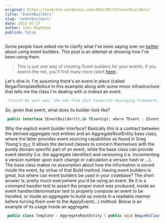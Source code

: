 ```yaml
---
original: https://seabites.wordpress.com/2011/07/27/eventbuilders/
title: "EventBuilders"
slug: "eventbuilders"
date: 2011-07-27
author: Yves Reynhout
publish: false
---
```

Some people have asked me to clarify what I've been saying over on [twitter](http://twitter.com/yreynhout "Yves Reynhout") about using event builders. This post is an attempt at showing how I've been using them.

> This is just one way of creating fluent builders for your events. If you search the net, you'll find many more (start [here](http://randypatterson.com/index.php/2007/09/26/how-to-design-a-fluent-interface/ "Fluent Interface Design")).

Let's dive in. I'm assuming there's an event in place (called BeganTemplateRollout in this example) along with some minor infrastructure that tells me the class I'm dealing with is indeed an event. 

```csharp
 //Could be your own, the one from your favourite messaging framework, //or none at all public interface IMessage {} public interface IEvent : IMessage {} public class BeganTemplateRolloutEvent : IEvent { public readonly Guid Id; public readonly long Version; public readonly Events.RolloutPeriod PeriodToRollout; public BeganTemplateRolloutEvent(Guid id, long version, Events.RolloutPeriod periodToRollout) { Id = id; Version = version; PeriodToRollout = periodToRollout; } } public class RolloutPeriod { //i.e. Events.RolloutPeriod, //the event representation of a value object public readonly DateTime StartDate; public readonly DateTime EndDate; public RolloutPeriod(DateTime startDate, DateTime endDate) { StartDate = startDate; EndDate = endDate; } } 
```

 So, given that event, what does its builder look like? 

```csharp
 public interface IEventBuilder&lt;in TEvent&gt; where TEvent : IEvent { TEvent Build(Guid id, long version); } public class BeganTemplateRolloutEventBuilder : IEventBuilder&lt;BeganTemplateRolloutEvent&gt; { Events.RolloutPeriod \_periodToRollout; public BeganTemplateRolloutEventBuilder ForPeriod(RolloutPeriodBuilder builder) { //Notice the builder? Makes it more fluent, that's all. \_periodToRollout= builder.Build(); return this; } public BeganTemplateRolloutEvent Build(Guid id, long version) { return new BeganTemplateRolloutEvent(id, version, \_periodToRollout); } } public class RolloutPeriodBuilder { DateTime \_startsOn; DateTime \_endsOn; public RolloutPeriodBuilder StartsOn(DateTime value) { \_startsOn = value; } public RolloutPeriodBuilder EndsOn(DateTime value) { \_endsOn = value; } public Events.RolloutPeriod Build() { return new Events.RolloutPeriod(\_startsOn, \_endsOn); } } public abstract class AggregateRootEntity { Guid \_id; long \_version; protected void ApplyEvent(IEventBuilder&lt;IEvent&gt; builder) { ApplyEvent(builder.Build(\_id, ++\_version)); } private void ApplyEvent(IEvent @event) { /\* You know what goes here ... \*/ } } 
```

 Why the explicit event builder interface? Basically this is a contract between the derived aggregate root entities and an AggregateRootEntity base class, where the latter provides event sourcing capabilities as found in Greg Young's [m-r](https://github.com/gregoryyoung/m-r "CQRS/Event Sourcing sample project over on GitHub.com"). It allows the derived classes to concern themselves with the purely domain specific part of an event, while the base class can provide event identity (i.e. the aggregate identifier) and versioning (i.e. incrementing a version number upon each change or calculation a version hash or ...). The base class makes no assumption about how the information is stored inside the event, by virtue of that Build method. Having event builders is great, but where can event builders be used in your codebase? The short answer is: pretty much everywhere you'd be using an event. Be it in a command handler test to assert the proper event was produced, inside an event handler/denormalizer test to properly compose an event to be handled, or inside an aggregate to build up events in a readable manner before turning them over to the ApplyEvent(...) method. Below is an example of its usage inside an aggregate. 

```csharp
 public class Template : AggregateRootEntity { public void BeginRollout(Domain.RolloutPeriod periodToRollout) { Guard.Against( IsPeriodRolledOut(periodToRollout), ErrorCode.PeriodAlreadyRolledOut); ApplyEvent( Build.BeganTemplateRollout. ForPeriod(periodToRollout) //Double dispatch ); } public bool IsPeriodRolledOut(Domain.RolloutPeriod periodToRollout) { /\* Do what is necessary \*/ return false; } void ApplyEvent(BeganTemplateRolloutEvent @event) { // change internal state here // if you care for it } } public class RolloutPeriod { //i.e. Domain.RolloutPeriod private DateTime \_startDate; private DateTime \_endDate; internal void BuildEvent(BeganTemplateRolloutEventBuilder builder) { builder.ForPeriod( Build.RolloutPeriod. StartsOn(\_startDate). EndsOn(\_endDate)); } } internal static class Build { public static BeganTemplateRolloutEventBuilder BeganTemplateRollout { get { return new BeganTemplateRolloutEventBuilder(); } } public static RolloutPeriodBuilder RolloutPeriod { get { return new RolloutPeriodBuilder(); } } } public static class EventBuilderExtensions { public static BeganTemplateRolloutEventBuilder ForPeriod( this BeganTemplateRolloutEventBuilder builder, Domain.RolloutPeriod value) { value.BuildEvent(builder); //Double dispatch magic return builder; } } 
```


